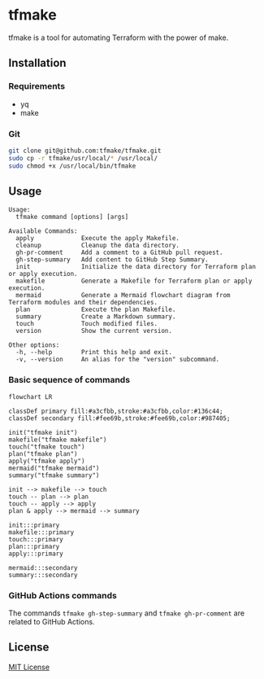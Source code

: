 # tfmake

tfmake is a tool for automating Terraform with the power of make.

## Installation

### Requirements
- yq
- make

### Git

```bash
git clone git@github.com:tfmake/tfmake.git
sudo cp -r tfmake/usr/local/* /usr/local/
sudo chmod +x /usr/local/bin/tfmake
```

## Usage

```
Usage:
  tfmake command [options] [args]

Available Commands:
  apply             Execute the apply Makefile.
  cleanup           Cleanup the data directory.
  gh-pr-comment     Add a comment to a GitHub pull request.
  gh-step-summary   Add content to GitHub Step Summary.
  init              Initialize the data directory for Terraform plan or apply execution.
  makefile          Generate a Makefile for Terraform plan or apply execution.
  mermaid           Generate a Mermaid flowchart diagram from Terraform modules and their dependencies.
  plan              Execute the plan Makefile.
  summary           Create a Markdown summary.
  touch             Touch modified files.
  version           Show the current version.

Other options:
  -h, --help        Print this help and exit.
  -v, --version     An alias for the "version" subcommand.
```

### Basic sequence of commands

```mermaid
flowchart LR

classDef primary fill:#a3cfbb,stroke:#a3cfbb,color:#136c44;
classDef secondary fill:#fee69b,stroke:#fee69b,color:#987405;

init("tfmake init")
makefile("tfmake makefile")
touch("tfmake touch")
plan("tfmake plan")
apply("tfmake apply")
mermaid("tfmake mermaid")
summary("tfmake summary")

init --> makefile --> touch
touch -- plan --> plan
touch -- apply --> apply
plan & apply --> mermaid --> summary

init:::primary
makefile:::primary
touch:::primary
plan:::primary
apply:::primary

mermaid:::secondary
summary:::secondary
```

### GitHub Actions commands

The commands `tfmake gh-step-summary` and `tfmake gh-pr-comment` are related to GitHub Actions.
## License

[MIT License](https://github.com/tfmake/tfmake/blob/main/LICENSE)

